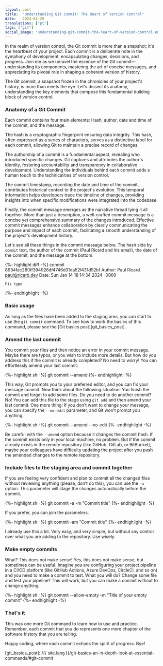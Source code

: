 ```yaml
---
layout: post
title:  "Understanding Git Commit: The Heart of Version Control"
date:   2024-01-29
translations: ["pt"]
tags: ["git"]
social_image: "understanding-git-commit-the-heart-of-version-control.en.png"
---
```


<p class="intro"><span class="dropcap">I</span>n the realm of version control, the Git commit is more than a snapshot; it's the heartbeat of your project. Each commit is a deliberate note in the symphony of development, encapsulating changes, decisions, and progress. Join me as we unravel the essence of the Git commit—understanding its components, mastering the art of concise messages, and appreciating its pivotal role in shaping a coherent version of history.</p>

The Git commit, a snapshot frozen in the chronicles of your project's history, is more than meets the eye. Let's dissect its anatomy, understanding the key elements that compose this fundamental building block of version control.

### Anatomy of a Git Commit
Each commit contains four main elements: Hash, author, date and time of the commit, and the message.

The hash is a cryptographic fingerprint ensuring data integrity. This hash, often expressed as a series of characters, serves as a distinctive label for each commit, allowing Git to maintain a precise record of changes.

The authorship of a commit is a fundamental aspect, revealing who introduced specific changes. Git captures and attributes the author's identity, fostering accountability and transparency in collaborative development. Understanding the individuals behind each commit adds a human touch to the technicalities of version control.

The commit timestamp, recording the date and time of the commit, contributes historical context to the project's evolution. This temporal information helps developers trace the timeline of changes, providing insights into when specific modifications were integrated into the codebase.

Finally, the commit message emerges as the narrative thread tying it all together. More than just a description, a well-crafted commit message is a concise yet comprehensive summary of the changes introduced. Effective commit messages enhance collaboration by clearly communicating the purpose and impact of each commit, facilitating a smooth understanding of the project's development history.

Let's see all these things in the commit message below. The hash side by `commit` text, the author of the commit (Paul Ricard and his email), the date of the commit, and the message at the bottom.

{%- highlight diff -%}
commit 8934fac280ff394926df4746d31da52f431d52bf
Author: Paul Ricard <paul@ricard.dev>
Date:   Sun Jan 14 18:14:34 2024 -0000

    Fix typo

{%- endhighlight -%}

### Basic usage
As long as the files have been added to the staging area, you can start to use the `git commit` command. To see how to work the basics of this command, please see the [Git basics post][git_basics_post].

### Amend the last commit
You commit your files and then notice an error in your commit message. Maybe there are typos, or you wish to include more details. But how do you address this if the commit is already completed? No need to worry! You can effortlessly amend your last commit:

{%- highlight sh -%}
git commit --amend
{%- endhighlight -%}

This way, Git prompts you to your preferred editor, and you can fix your message commit. Now think about the following situation: You finish the commit and forget to add some files. Do you need to do another commit? No! You can add this file to the stage using `git add` and then amend your last commit. One more thing: If you don't want to change your message, you can specify the `--no-edit` parameter, and Git won't prompt you anything.

{%- highlight sh -%}
git commit --amend --no-edit
{%- endhighlight -%}

Be careful with the `--amend` option because it changes the commit hash. If the commit exists only in your local machine, no problem. But if the commit already exists in the remote repository (like GitHub, GitLab, or BitBucket), maybe your colleagues have difficulty updating the project after you push the amended changes to the remote repository.

### Include files to the staging area and commit together
If you are feeling very confident and plan to commit all the changed files without reviewing anything (please, don't do this), you can use the `-a` option. This parameter will stage the changes automatically before the commit.

{%- highlight sh -%}
git commit -a -m "Commit title"
{%- endhighlight -%}

If you prefer, you can join the parameters.

{%- highlight sh -%}
git commit -am "Commit title"
{%- endhighlight -%}

I already use this a lot. Very easy, and very simple, but without any control over what you are adding to the repository. Use wisely.

### Make empty commits
What? This does not make sense! Yes, this does not make sense, but sometimes can be useful. Imagine you are configuring your project pipeline in a CI/CD platform (like GitHub Actions, Azure DevOps, CircleCI, and so on) and you need to make a commit to test. What you will do? Change some file and test your pipeline? This will work, but you can make a commit without to change anything.

{%- highlight sh -%}
git commit --allow-empty -m "Title of your empty commit"
{%- endhighlight -%}

### That's it
This was one more Git command to learn how to use and practice. Remember, each commit that you do represents one more chapter of the software history that you are telling. 

Happy coding, where each commit echoes the spirit of progress. Bye!

[git_basics_post]: /{{ site.lang }}/git-basics-an-in-depth-look-at-essential-commands/#git-commit